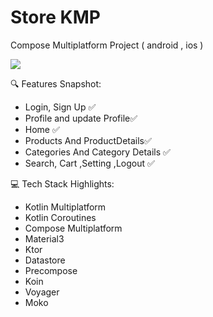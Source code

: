 # Store KMP 
Compose Multiplatform Project ( android , ios )

![](app_preview.gif)

🔍 Features Snapshot:
- Login, Sign Up ✅
- Profile and update Profile✅
- Home ✅
- Products And ProductDetails✅
- Categories And Category Details ✅
- Search, Cart ,Setting ,Logout ✅


💻 Tech Stack Highlights:
- Kotlin Multiplatform
- Kotlin Coroutines
- Compose Multiplatform
- Material3
- Ktor
- Datastore
- Precompose
- Koin
- Voyager
- Moko




